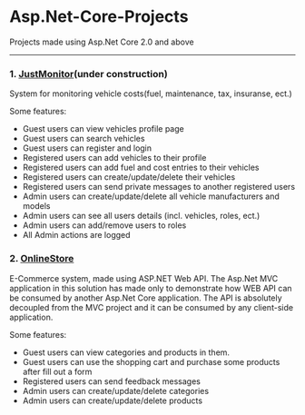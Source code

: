 # Asp.Net-Core-Projects
Projects made using Asp.Net Core 2.0 and above

------------
### 1. [JustMonitor](https://github.com/msotiroff/Asp.Net-Core-Projects/tree/master/VehicleCostsMonitor")(under construction)
System for monitoring vehicle costs(fuel, maintenance, tax, insuranse, ect.)

Some features:
- Guest users can view vehicles profile page
- Guest users can search vehicles
- Guest users can register and login
- Registered users can add vehicles to their profile
- Registered users can add fuel and cost entries to their vehicles
- Registered users can create/update/delete their vehicles
- Registered users can send private messages to another registered users
- Admin users can create/update/delete all vehicle manufacturers and models
- Admin users can see all users details (incl. vehicles, roles, ect.)
- Admin users can add/remove users to roles
- All Admin actions are logged

### 2. [OnlineStore](https://github.com/msotiroff/Asp.Net-Core-Projects/tree/master/OnlineStore "OnlineStore")
E-Commerce system, made using ASP.NET Web API. The Asp.Net MVC application in this solution has made only to demonstrate how WEB API can be consumed by another Asp.Net Core application. The API is absolutely decoupled from the MVC project and it can be consumed by any client-side application.

Some features:
- Guest users can view categories and products in them.
- Guest users can use the shopping cart and purchase some products after fill out a form
- Registered users can send feedback messages
- Admin users can create/update/delete categories
- Admin users can create/update/delete products


